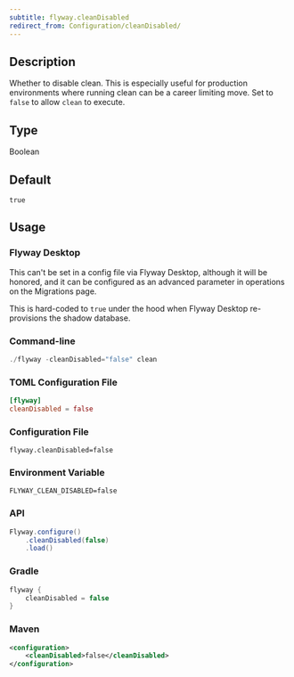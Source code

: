 ```yaml
---
subtitle: flyway.cleanDisabled
redirect_from: Configuration/cleanDisabled/
---
```


## Description

Whether to disable clean. This is especially useful for production environments where running clean can be a career limiting move. Set to
`false` to allow `clean` to execute.

## Type

Boolean

## Default

`true`

## Usage

### Flyway Desktop

This can't be set in a config file via Flyway Desktop, although it will be honored, and it can be configured as an advanced parameter in operations on the Migrations page.

This is hard-coded to `true` under the hood when Flyway Desktop re-provisions the shadow database.

### Command-line

```powershell
./flyway -cleanDisabled="false" clean
```

### TOML Configuration File

```toml
[flyway]
cleanDisabled = false
```

### Configuration File

```properties
flyway.cleanDisabled=false
```

### Environment Variable

```properties
FLYWAY_CLEAN_DISABLED=false
```

### API

```java
Flyway.configure()
    .cleanDisabled(false)
    .load()
```

### Gradle

```groovy
flyway {
    cleanDisabled = false
}
```

### Maven

```xml
<configuration>
    <cleanDisabled>false</cleanDisabled>
</configuration>
```
